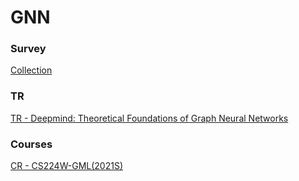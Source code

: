 # GNN

### Survey

[Collection](https://mp.weixin.qq.com/s?__biz=MzIzMjQyNzQ5MA==&mid=2247546444&idx=1&sn=fe81c4083bb6dd31d83a1c3763b5bbe9&chksm=e8976cc1dfe0e5d7f96ce65a60b120e7392ca9322a278cb5ccf042fa77fcf52fcca0c535ff02&mpshare=1&scene=24&srcid=0320G3mHmFbUPxLqW5njpJAT&sharer_sharetime=1616250727599&sharer_shareid=d83a9486063ac231dfde82323ca7dc67&exportkey=AROQRw7KDylsFucA2QlXfdw%3D&pass_ticket=FGICLXX1hGltNGrN%2BVm3hD0YNETP2ujITYEefo%2Fe9ZXokPM1h3yZ1B8aspqiG2Y6&wx_header=0#rd)

### TR

[TR - Deepmind: Theoretical Foundations of Graph Neural Networks](https://petar-v.com/talks/GNN-Wednesday.pdf)

### Courses

[CR - CS224W-GML(2021S)](https://mp.weixin.qq.com/s?__biz=MzUyNzcyNzE0Mg==&mid=2247500163&idx=1&sn=f6d9b0e9f2d7467274136ca5940d63f8&chksm=fa79aecacd0e27dc9dc2951d69b5c40b3d2113dffe88e6912fb41662e9a37d151e6d6b2abaa4&mpshare=1&scene=24&srcid=0425Z3k3w2WA6sTqoew0ortw&sharer_sharetime=1619335374988&sharer_shareid=d83a9486063ac231dfde82323ca7dc67&exportkey=AegJ8J9eTgBihtQspmLAKNE%3D&pass_ticket=FGICLXX1hGltNGrN%2BVm3hD0YNETP2ujITYEefo%2Fe9ZXokPM1h3yZ1B8aspqiG2Y6&wx_header=0#rd)
